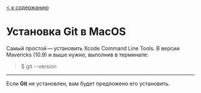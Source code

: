 [< к содержанию](./readme.md)

# Установка **Git** в MacOS

Самый простой — установить Xcode Command Line Tools. В версии Mavericks (10.9) и выше нужно, выполнив в терминале:

>$ git --version
---
Если **Git** не установлен, вам будет предложено его установить.